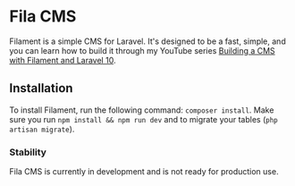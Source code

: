 # Fila CMS

Filament is a simple CMS for Laravel. It's designed to be a fast, simple, and you can learn how to build it through my 
YouTube series [Building a CMS with Filament and Laravel 10](youtube.com/playlist?list=PLjCZ5YN4HlacfJ_CR-CkwVBKWGC-z5_T-&si=R0C9-U4QqgqTj7lb).

##  Installation
To install Filament, run the following command:
```composer install```. Make sure you run ```npm install && npm run dev``` and to migrate your tables (``php artisan migrate``).

### Stability

Fila CMS is currently in development and is not ready for production use.
